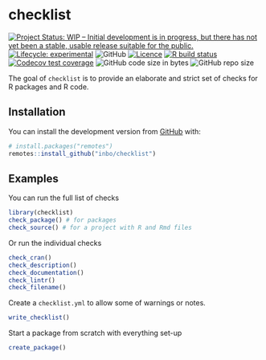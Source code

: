
<!-- README.md is generated from README.Rmd. Please edit that file -->

# checklist

<!-- badges: start -->

[![Project Status: WIP – Initial development is in progress, but there
has not yet been a stable, usable release suitable for the
public.](https://www.repostatus.org/badges/latest/wip.svg)](https://www.repostatus.org/#wip)
[![Lifecycle:
experimental](https://img.shields.io/badge/lifecycle-experimental-orange.svg)](https://www.tidyverse.org/lifecycle/#experimental)
![GitHub](https://img.shields.io/github/license/inbo/checklist)
[![Licence](https://img.shields.io/badge/licence-GPL--3-blue.svg)](https://www.gnu.org/licenses/gpl-3.0.en.html)
[![R build
status](https://github.com/inbo/checklist/workflows/R-CMD-check/badge.svg)](https://github.com/inbo/checklist/actions)
[![Codecov test
coverage](https://codecov.io/gh/inbo/checklist/branch/master/graph/badge.svg)](https://codecov.io/gh/inbo/checklist?branch=master)
![GitHub code size in
bytes](https://img.shields.io/github/languages/code-size/inbo/checklist.svg)
![GitHub repo
size](https://img.shields.io/github/repo-size/inbo/checklist.svg)
<!-- badges: end -->

The goal of `checklist` is to provide an elaborate and strict set of
checks for R packages and R code.

## Installation

You can install the development version from
[GitHub](https://github.com/) with:

``` r
# install.packages("remotes")
remotes::install_github("inbo/checklist")
```

## Examples

You can run the full list of checks

``` r
library(checklist)
check_package() # for packages
check_source() # for a project with R and Rmd files
```

Or run the individual checks

``` r
check_cran()
check_description()
check_documentation()
check_lintr()
check_filename()
```

Create a `checklist.yml` to allow some of warnings or notes.

``` r
write_checklist()
```

Start a package from scratch with everything set-up

``` r
create_package()
```
